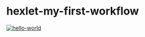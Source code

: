 # hexlet-my-first-workflow
[![hello-world](https://github.com/da4tivogovorite/hexlet-my-first-workflow/actions/workflows/hello-world.yml/badge.svg)](https://github.com/da4tivogovorite/hexlet-my-first-workflow/actions/workflows/hello-world.yml)